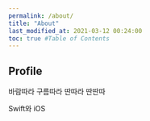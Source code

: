 ```yaml
---
permalink: /about/
title: "About"
last_modified_at: 2021-03-12 00:24:00
toc: true #Table of Contents
---
```


## Profile

바람따라 구름따라 딴따라 딴딴따

Swift와 iOS